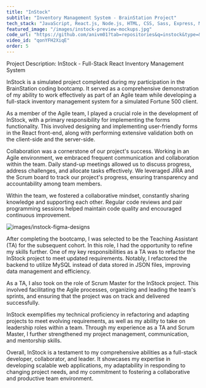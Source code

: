 ```yaml
---
title: "InStock"
subtitle: "Inventory Management System - BrainStation Project"
tech_stack: "JavaScript, React.js, Node.js, HTML, CSS, Sass, Express, MySql, Knex.js"
featured_image: "/images/instock-preview-mockups.jpg"
code_url: "https://github.com/anivm01?tab=repositories&q=instock&type=&language=&sort="
video_id: "qonYFH2XiqE"
order: 5
---
```


Project Description: InStock - Full-Stack React Inventory Management System

InStock is a simulated project completed during my participation in the BrainStation coding bootcamp. It served as a comprehensive demonstration of my ability to work effectively as part of an Agile team while developing a full-stack inventory management system for a simulated Fortune 500 client.

As a member of the Agile team, I played a crucial role in the development of InStock, with a primary responsibility for implementing the forms functionality. This involved designing and implementing user-friendly forms in the React front-end, along with performing extensive validation both on the client-side and the server-side.

Collaboration was a cornerstone of our project's success. Working in an Agile environment, we embraced frequent communication and collaboration within the team. Daily stand-up meetings allowed us to discuss progress, address challenges, and allocate tasks effectively. We leveraged JIRA and the Scrum board to track our project's progress, ensuring transparency and accountability among team members.

Within the team, we fostered a collaborative mindset, constantly sharing knowledge and supporting each other. Regular code reviews and pair programming sessions helped maintain code quality and encouraged continuous improvement.

![images/instock-figma-designs](/images/instock-figma-designs.jpg)

After completing the bootcamp, I was selected to be the Teaching Assistant (TA) for the subsequent cohort. In this role, I had the opportunity to refine my skills further. One of my key responsibilities as a TA was to refactor the InStock project to meet updated requirements. Notably, I refactored the backend to utilize MySQL instead of data stored in JSON files, improving data management and efficiency.

As a TA, I also took on the role of Scrum Master for the InStock project. This involved facilitating the Agile processes, organizing and leading the team's sprints, and ensuring that the project was on track and delivered successfully.

InStock exemplifies my technical proficiency in refactoring and adapting projects to meet evolving requirements, as well as my ability to take on leadership roles within a team. Through my experience as a TA and Scrum Master, I further strengthened my project management, communication, and mentorship skills.

Overall, InStock is a testament to my comprehensive abilities as a full-stack developer, collaborator, and leader. It showcases my expertise in developing scalable web applications, my adaptability in responding to changing project needs, and my commitment to fostering a collaborative and productive team environment.

